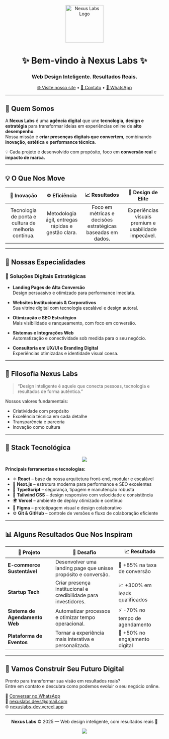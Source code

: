 <!-- Banner -->
<p align="center">
  <img src="https://nexuslabs-dev.vercel.app/icons/logo.svg" alt="Nexus Labs Logo" width="120" />
</p>

<h1 align="center">✨ Bem-vindo à <strong>Nexus Labs</strong> ✨</h1>
<h3 align="center">Web Design Inteligente. Resultados Reais.</h3>

<p align="center">
  <a href="https://nexuslabs-dev.vercel.app" target="_blank">🌐 Visite nosso site</a> •
  <a href="mailto:nexuslabs.devs@gmail.com">📧 Contato</a> •
  <a href="https://wa.me/556699656306">💬 WhatsApp</a>
</p>

---

## 🚀 Quem Somos

A **Nexus Labs** é uma **agência digital** que une **tecnologia, design e estratégia** para transformar ideias em experiências online de **alto desempenho**.  
Nossa missão é **criar presenças digitais que convertem**, combinando **inovação**, **estética** e **performance técnica**.

💡 Cada projeto é desenvolvido com propósito, foco em **conversão real** e **impacto de marca.**

---

## 💡 O Que Nos Move

| 🧠 Inovação | ⚙️ Eficiência | 📈 Resultados | 🎨 Design de Elite |
|:-----------:|:-------------:|:--------------:|:------------------:|
| Tecnologia de ponta e cultura de melhoria contínua. | Metodologia ágil, entregas rápidas e gestão clara. | Foco em métricas e decisões estratégicas baseadas em dados. | Experiências visuais premium e usabilidade impecável. |

---

## 💼 Nossas Especialidades

### 🔸 Soluções Digitais Estratégicas

- **Landing Pages de Alta Conversão**  
  Design persuasivo e otimizado para performance imediata.

- **Websites Institucionais & Corporativos**  
  Sua vitrine digital com tecnologia escalável e design autoral.

- **Otimização e SEO Estratégico**  
  Mais visibilidade e ranqueamento, com foco em conversão.

- **Sistemas e Integrações Web**  
  Automatização e conectividade sob medida para o seu negócio.

- **Consultoria em UX/UI e Branding Digital**  
  Experiências otimizadas e identidade visual coesa.

---

## 🧠 Filosofia Nexus Labs

> “Design inteligente é aquele que conecta pessoas, tecnologia e resultados de forma autêntica.”

Nossos valores fundamentais:
- Criatividade com propósito  
- Excelência técnica em cada detalhe  
- Transparência e parceria  
- Inovação como cultura  

---

## 🧰 Stack Tecnológica

<p align="center">
  <img src="https://skillicons.dev/icons?i=react,nextjs,typescript,tailwind,vercel,figma,git,github" />
</p>

**Principais ferramentas e tecnologias:**
- ⚛️ **React** – base da nossa arquitetura front-end, modular e escalável  
- 🚀 **Next.js** – estrutura moderna para performance e SEO excelentes  
- 🔐 **TypeScript** – segurança, tipagem e manutenção robusta  
- 🎨 **Tailwind CSS** – design responsivo com velocidade e consistência  
- 🌍 **Vercel** – ambiente de deploy otimizado e contínuo  
- 🧭 **Figma** – prototipagem visual e design colaborativo  
- ⚙️ **Git & GitHub** – controle de versões e fluxo de colaboração eficiente  

---

## 📊 Alguns Resultados Que Nos Inspiram

| 💼 Projeto | 🎯 Desafio | 📈 Resultado |
|-------------|-------------|---------------|
| **E-commerce Sustentável** | Desenvolver uma landing page que unisse propósito e conversão. | 🚀 +85% na taxa de conversão |
| **Startup Tech** | Criar presença institucional e credibilidade para investidores. | 📈 +300% em leads qualificados |
| **Sistema de Agendamento Web** | Automatizar processos e otimizar tempo operacional. | ⚡️ -70% no tempo de agendamento |
| **Plataforma de Eventos** | Tornar a experiência mais interativa e personalizada. | 🔺 +50% no engajamento digital |

---

## 🤝 Vamos Construir Seu Futuro Digital

Pronto para transformar sua visão em resultados reais?  
Entre em contato e descubra como podemos evoluir o seu negócio online.

💬 [Conversar no WhatsApp](https://wa.me/556699656306)  
📧 [nexuslabs.devs@gmail.com](mailto:nexuslabs.devs@gmail.com)  
🌐 [nexuslabs-dev.vercel.app](https://nexuslabs-dev.vercel.app)

---

<p align="center">
  <strong>Nexus Labs</strong> © 2025 — Web design inteligente, com resultados reais 💫
</p>

<p align="center">
  <a href="https://nexuslabs-dev.vercel.app">
    <img src="https://img.shields.io/badge/Made%20with%20❤️%20by-Nexus%20Labs-F0562C?style=for-the-badge">
  </a>
</p>
